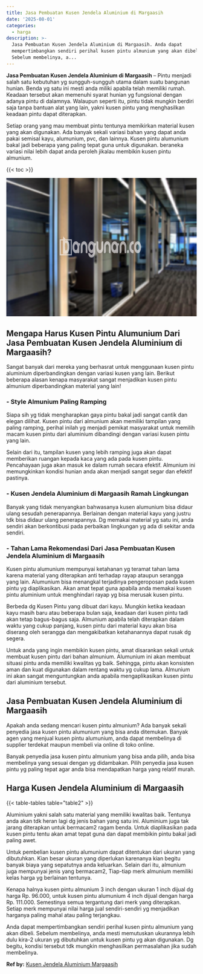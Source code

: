 ```yaml
---
title: Jasa Pembuatan Kusen Jendela Aluminium di Margaasih
date: '2025-08-01'
categories:
  - harga
description: >-
  Jasa Pembuatan Kusen Jendela Aluminium di Margaasih. Anda dapat
  mempertimbangkan sendiri perihal kusen pintu almunium yang akan dibeli.
  Sebelum membelinya, a...
---
```


**Jasa Pembuatan Kusen Jendela Aluminium di Margaasih** – Pintu menjadi salah satu kebutuhan yg sungguh-sungguh utama dalam suatu bangunan hunian. Benda yg satu ini mesti anda miliki apabila telah memiliki rumah. Keadaan tersebut akan memenuhi syarat hunian yg fungsional dengan adanya pintu di dalamnya. Walaupun seperti itu, pintu tidak mungkin berdiri saja tanpa bantuan alat yang lain, yakni kusen pintu yang menghasilkan keadaan pintu dapat diterapkan.

Setiap orang yang mau membuat pintu tentunya memikirkan material kusen yang akan digunakan. Ada banyak sekali variasi bahan yang dapat anda pakai semisal kayu, alumunium, pvc, dan lainnya. Kusen pintu alumunium bakal jadi beberapa yang paling tepat guna untuk digunakan. beraneka variasi nilai lebih dapat anda peroleh jikalau membikin kusen pintu almunium.

{{< toc >}}

![Jasa Pembuatan Kusen Jendela Aluminium di Margaasih](/images/harga-kusen-jendela-alumunium-45.png)

## Mengapa Harus Kusen Pintu Alumunium Dari Jasa Pembuatan Kusen Jendela Aluminium di Margaasih?

Sangat banyak dari mereka yang berhasrat untuk menggunaan kusen pintu aluminium diperbandingkan dengan variasi kusen yang lain. Berikut beberapa alasan kenapa masyarakat sangat menjadikan kusen pintu almunium diperbandingkan material yang lain!

### \- Style Almunium Paling Ramping

Siapa sih yg tidak mengharapkan gaya pintu bakal jadi sangat cantik dan elegan dilihat. Kusen pintu dari almunium akan memiliki tampilan yang paling ramping, perihal inilah yg menjadi pemikat masyarakat untuk memilih macam kusen pintu dari aluminium dibandingi dengan variasi kusen pintu yang lain.

Selain dari itu, tampilan kusen yang lebih ramping juga akan dapat memberikan ruangan kepada kaca yang ada pada kusen pintu. Pencahayaan juga akan masuk ke dalam rumah secara efektif. Almunium ini memungkinkan kondisi hunian anda akan menjadi sangat segar dan efektif pastinya.

### \- Kusen Jendela Aluminium di Margaasih Ramah Lingkungan

Banyak yang tidak menyangkan bahwasanya kusen alumunium bisa didaur ulang sesudah penerapannya. Berlainan dengan material kayu yang justru tdk bisa didaur ulang penerapannya. Dg memakai material yg satu ini, anda sendiri akan berkontibusi pada perbaikan lingkungan yg ada di sekitar anda sendiri.

### \- Tahan Lama Rekomendasi Dari Jasa Pembuatan Kusen Jendela Aluminium di Margaasih

Kusen pintu alumunium mempunyai ketahanan yg teramat tahan lama karena material yang diterapkan anti terhadap rayap ataupun serangga yang lain. Alumunium bisa menangkal terjadinya pengeroposan pada kusen pintu yg diaplikasikan. Akan amat tepat guna apabila anda memakai kusen pintu aluminium untuk menghindari rayap yg bisa merusak kusen pintu.

Berbeda dg Kusen Pintu yang dibuat dari kayu. Mungkin ketika keadaan kayu masih baru atau beberapa bulan saja, keadaan dari kusen pintu tadi akan tetap bagus-bagus saja. Almunium apabila telah diterapkan dalam waktu yang cukup panjang, kusen pintu dari material kayu akan bisa diserang oleh serangga dan mengakibatkan ketahanannya dapat rusak dg segera.

Untuk anda yang ingin membikin kusen pintu, amat disarankan sekali untuk membuat kusen pintu dari bahan almunium. Alumunium ini akan membuat situasi pintu anda memiliki kwalitas yg baik. Sehingga, pintu akan konsisten aman dan kuat digunakan dalam rentang waktu yg cukup lama. Almunium ini akan sangat menguntungkan anda apabila mengaplikasikan kusen pintu dari aluminium tersebut.

## Jasa Pembuatan Kusen Jendela Aluminium di Margaasih

Apakah anda sedang mencari kusen pintu almunium? Ada banyak sekali penyedia jasa kusen pintu alumunium yang bisa anda ditemukan. Banyak agen yang menjual kusen pintu alumunium, anda dapat membelinya di supplier terdekat maupun membeli via online di toko online.

Banyak penyedia jasa kusen pintu almunium yang bisa anda pilih, anda bisa membelinya yang sesuai dengan yg didambakan. Pilih penyedia jasa kusen pintu yg paling tepat agar anda bisa mendapatkan harga yang relatif murah.

## Harga Kusen Jendela Aluminium di Margaasih

{{< table-tables table="table2" >}}

Aluminium yakni salah satu material yang memiliki kwalitas baik. Tentunya anda akan tdk heran lagi dg jenis bahan yang satu ini. Aluminium juga tak jarang diterapkan untuk bermacam2 ragam benda. Untuk diaplikasikan pada kusen pintu tentu akan amat tepat guna dan dapat membikin pintu bakal jadi paling awet.

Untuk pembelian kusen pintu alumunium dapat ditentukan dari ukuran yang dibutuhkan. Kian besar ukuran yang diperlukan karenanya kian begitu banyak biaya yang sepatutnya anda keluarkan. Selain dari itu, almunium juga mempunyai jenis yang bermacam2, Tiap-tiap merk almunium memiliki kelas harga yg berlainan tentunya.

Kenapa halnya kusen pintu almunium 3 inch dengan ukuran 1 inch dijual dg harga Rp. 96.000, untuk kusen pintu alumunium 4 inch dijual dengan harga Rp. 111.000. Semestinya semua tergantung dari merk yang diterapkan. Setiap merk mempunyai nilai harga jual sendiri-sendiri yg menjadikan harganya paling mahal atau paling terjangkau.

Anda dapat mempertimbangkan sendiri perihal kusen pintu almunium yang akan dibeli. Sebelum membelinya, anda mesti memutuskan ukurannya lebih dulu kira-2 ukuran yg dibutuhkan untuk kusen pintu yg akan digunakan. Dg begitu, kondisi tersebut tdk mungkin menghasilkan permasalahan jika sudah membelinya.

**Ref by:** [Kusen Jendela Aluminium Margaasih](https://id.wikipedia.org/wiki/Kusen)
